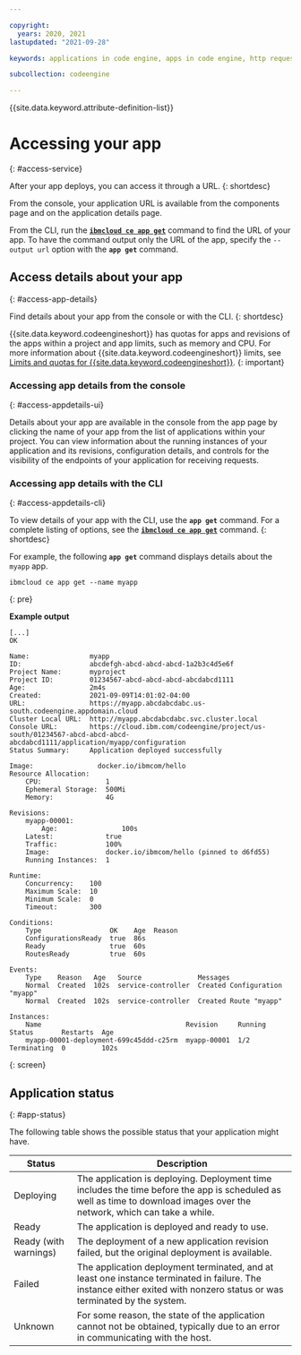 ```yaml
---

copyright:
  years: 2020, 2021
lastupdated: "2021-09-28"

keywords: applications in code engine, apps in code engine, http requests in code engine, deploy apps in code engine, app workloads in code engine, deploying workloads in code engine, application, app, memory, cpu, environment variables

subcollection: codeengine

---
```


{{site.data.keyword.attribute-definition-list}}

# Accessing your app
{: #access-service}

After your app deploys, you can access it through a URL.
{: shortdesc}

From the console, your application URL is available from the components page and on the application details page.

From the CLI, run the [**`ibmcloud ce app get`**](/docs/codeengine?topic=codeengine-cli#cli-application-get) command to find the URL of your app. To have the command output only the URL of the app, specify the `--output url` option with the **`app get`** command. 

## Access details about your app 
{: #access-app-details}

Find details about your app from the console or with the CLI.
{: shortdesc}

{{site.data.keyword.codeengineshort}} has quotas for apps and revisions of the apps within a project and app limits, such as memory and CPU. For more information about {{site.data.keyword.codeengineshort}} limits, see [Limits and quotas for {{site.data.keyword.codeengineshort}}](/docs/codeengine?topic=codeengine-limits).
{: important}

### Accessing app details from the console
{: #access-appdetails-ui}

Details about your app are available in the console from the app page by clicking the name of your app from the list of applications within your project. You can view information about the running instances of your application and its revisions, configuration details, and controls for the visibility of the endpoints of your application for receiving requests. 

### Accessing app details with the CLI
{: #access-appdetails-cli}

To view details of your app with the CLI, use the **`app get`** command. For a complete listing of options, see the [**`ibmcloud ce app get`**](/docs/codeengine?topic=codeengine-cli#cli-application-get) command. 
{: shortdesc}

For example, the following **`app get`** command displays details about the `myapp` app.

```
ibmcloud ce app get --name myapp
```
{: pre}

**Example output**

```
[...]
OK

Name:               myapp
ID:                 abcdefgh-abcd-abcd-abcd-1a2b3c4d5e6f
Project Name:       myproject
Project ID:         01234567-abcd-abcd-abcd-abcdabcd1111
Age:                2m4s
Created:            2021-09-09T14:01:02-04:00
URL:                https://myapp.abcdabcdabc.us-south.codeengine.appdomain.cloud
Cluster Local URL:  http://myapp.abcdabcdabc.svc.cluster.local
Console URL:        https://cloud.ibm.com/codeengine/project/us-south/01234567-abcd-abcd-abcd-abcdabcd1111/application/myapp/configuration
Status Summary:     Application deployed successfully

Image:                docker.io/ibmcom/hello
Resource Allocation:
    CPU:                1
    Ephemeral Storage:  500Mi
    Memory:             4G

Revisions:
    myapp-00001:
        Age:                100s
    Latest:             true
    Traffic:            100%
    Image:              docker.io/ibmcom/hello (pinned to d6fd55)
    Running Instances:  1

Runtime:
    Concurrency:    100
    Maximum Scale:  10
    Minimum Scale:  0
    Timeout:        300

Conditions:
    Type                 OK    Age  Reason
    ConfigurationsReady  true  86s
    Ready                true  60s
    RoutesReady          true  60s

Events:
    Type    Reason   Age   Source              Messages
    Normal  Created  102s  service-controller  Created Configuration "myapp"
    Normal  Created  102s  service-controller  Created Route "myapp"

Instances:
    Name                                    Revision     Running  Status       Restarts  Age
    myapp-00001-deployment-699c45ddd-c25rm  myapp-00001  1/2      Terminating  0         102s
```
{: screen}

## Application status
{: #app-status}

The following table shows the possible status that your application might have.

| Status | Description |
| ------ | ------------|
| Deploying | The application is deploying. Deployment time includes the time before the app is scheduled as well as time to download images over the network, which can take a while. |
| Ready | The application is deployed and ready to use. |
| Ready (with warnings) | The deployment of a new application revision failed, but the original deployment is available. |
| Failed | The application deployment terminated, and at least one instance terminated in failure. The instance either exited with nonzero status or was terminated by the system.
| Unknown | For some reason, the state of the application cannot not be obtained, typically due to an error in communicating with the host. |


